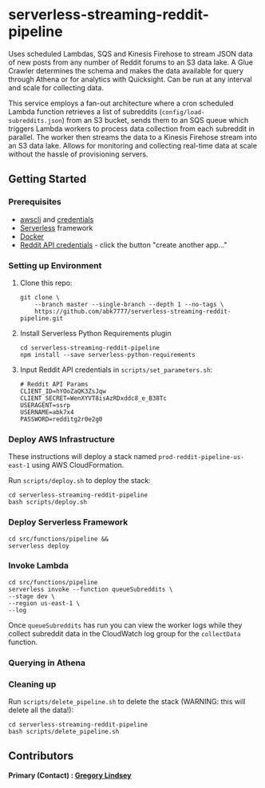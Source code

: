 

serverless-streaming-reddit-pipeline
==============================

Uses scheduled Lambdas, SQS and Kinesis Firehose to stream JSON data of new posts from any number of Reddit forums to an S3 data lake. A Glue Crawler determines the schema and makes the data available for query through Athena or for analytics with Quicksight. Can be run at any interval and scale for collecting data.

This service employs a fan-out architecture where a cron scheduled Lambda function retrieves a list of subreddits (`config/load-subreddits.json`) from an S3 bucket, sends them to an SQS queue which triggers Lambda workers to process data collection from each subreddit in parallel. The worker then streams the data to a Kinesis Firehose stream into an S3 data lake. Allows for monitoring and collecting real-time data at scale without the hassle of provisioning servers.

## Getting Started

### Prerequisites
* [awscli](https://docs.aws.amazon.com/cli/latest/userguide/install-cliv2.html) and [credentials](https://docs.aws.amazon.com/cli/latest/userguide/cli-chap-configure.html)
* [Serverless](https://www.serverless.com/framework/docs/getting-started/) framework
* [Docker](https://docs.docker.com/get-docker/)
* [Reddit API credentials](https://www.reddit.com/prefs/apps) - click the button "create another app..."

### Setting up Environment
1. Clone this repo:
   ```
   git clone \
       --branch master --single-branch --depth 1 --no-tags \
       https://github.com/abk7777/serverless-streaming-reddit-pipeline.git
   ```
2. Install Serverless Python Requirements plugin
   ```
   cd serverless-streaming-reddit-pipeline
   npm install --save serverless-python-requirements
   ```

3. Input Reddit API credentials in `scripts/set_parameters.sh`:
   ```
   # Reddit API Params
   CLIENT_ID=hYOoZaQK3ZsJqw
   CLIENT_SECRET=WenXYVT8isAzRDxddc8_e_B38Tc
   USERAGENT=ssrp
   USERNAME=abk7x4
   PASSWORD=redditg2r0e2g0
   ```

### Deploy AWS Infrastructure
These instructions will deploy a stack named `prod-reddit-pipeline-us-east-1` using AWS CloudFormation.

   Run `scripts/deploy.sh` to deploy the stack:
   ```
   cd serverless-streaming-reddit-pipeline
   bash scripts/deploy.sh
   ```

### Deploy Serverless Framework
   ```
   cd src/functions/pipeline &&
   serverless deploy
   ```

### Invoke Lambda
   ```
   cd src/functions/pipeline
   serverless invoke --function queueSubreddits \
   --stage dev \
   --region us-east-1 \
   --log
   ```

   Once `queueSubreddits` has run you can view the worker logs while they collect subreddit data in the CloudWatch log group for the `collectData` function.

### Querying in Athena

### Cleaning up
   Run `scripts/delete_pipeline.sh` to delete the stack (WARNING: this will delete all the data!):
   ```
   cd serverless-streaming-reddit-pipeline
   bash scripts/delete_pipeline.sh
   ```
   
## Contributors

**Primary (Contact) : [Gregory Lindsey](https://github.com/abk7777)**

[contributors-shield]: https://img.shields.io/github/contributors/abk7777/serverless-streaming-reddit-pipeline.svg?style=flat-square
[contributors-url]: https://github.com/abk7777/serverless-streaming-reddit-pipeline/graphs/contributors
[forks-shield]: https://img.shields.io/github/forks/abk7777/serverless-streaming-reddit-pipeline.svg?style=flat-square
[forks-url]: https://github.com/abk7777/serverless-streaming-reddit-pipeline/network/members
[stars-shield]: https://img.shields.io/github/stars/abk7777/serverless-streaming-reddit-pipeline.svg?style=flat-square
[stars-url]: https://github.com/abk7777/serverless-streaming-reddit-pipeline/stargazers
[issues-shield]: https://img.shields.io/github/issues/abk7777/serverless-streaming-reddit-pipeline.svg?style=flat-square
[issues-url]: https://github.com/abk7777/serverless-streaming-reddit-pipeline/issues
[license-shield]: https://img.shields.io/github/license/abk7777/serverless-streaming-reddit-pipeline.svg?style=flat-square
[license-url]: https://github.com/abk7777/serverless-streaming-reddit-pipeline/blob/master/LICENSE
[linkedin-shield]: https://img.shields.io/badge/-LinkedIn-black.svg?style=flat-square&logo=linkedin&colorB=555
[linkedin-url]: https://linkedin.com/in/gregory-lindsey/